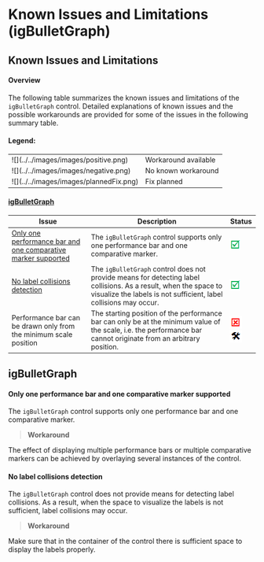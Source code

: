 ﻿<!--
|metadata|
{
    "fileName": "igbulletgraph-known-issues-and-limitations",
    "controlName": "igBulletGraph",
    "tags": ["Known Issues"]
}
|metadata|
-->

# Known Issues and Limitations (igBulletGraph)

## Known Issues and Limitations

#### Overview

The following table summarizes the known issues and limitations of the `igBulletGraph` control. Detailed explanations of known issues and the possible workarounds are provided for some of the issues in the following summary table.

#### Legend:
<table class="table">
	<tbody>
		<tr>
			<td>![](../../images/images/positive.png)</td>
			<td>Workaround available</td>
		</tr>
		<tr>
			<td>![](../../images/images/negative.png)</td>
			<td>No known workaround</td>
		</tr>
		<tr>
			<td>![](../../images/images/plannedFix.png)</td>
			<td>Fix planned</td>
		</tr>
	</tbody>
</table>


#### [igBulletGraph](#igBulletGraph)

Issue | Description | Status
---|---|---
[Only one performance bar and one comparative marker supported](#_SingleCMAndPB) | The `igBulletGraph` control supports only one performance bar and one comparative marker. | ![](../../images/images/positive.png)
[No label collisions detection](#_NoLabelsCollision) | The `igBulletGraph` control does not provide means for detecting label collisions. As a result, when the space to visualize the labels is not sufficient, label collisions may occur. | ![](../../images/images/positive.png)
Performance bar can be drawn only from the minimum scale position | The starting position of the performance bar can only be at the minimum value of the scale, i.e. the performance bar cannot originate from an arbitrary position. | ![](../../images/images/negative.png) ![](../../images/images/plannedFix.png)


## <a id="igBulletGraph"></a> igBulletGraph

#### <a id="_SingleCMAndPB"></a> Only one performance bar and one comparative marker supported

The `igBulletGraph` control supports only one performance bar and one comparative marker.

> **Workaround**
>
The effect of displaying multiple performance bars or multiple comparative markers can be achieved by overlaying several instances of the control.

#### <a id="_NoLabelsCollision"></a> No label collisions detection

The `igBulletGraph` control does not provide means for detecting label collisions. As a result, when the space to visualize the labels is not sufficient, label collisions may occur.

> **Workaround**
>
Make sure that in the container of the control there is sufficient space to display the labels properly.



 

 


